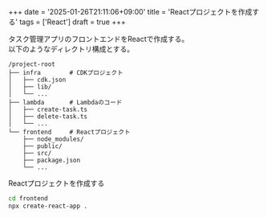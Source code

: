 +++
date = '2025-01-26T21:11:06+09:00'
title = 'Reactプロジェクトを作成する'
tags = ['React']
draft = true
+++

タスク管理アプリのフロントエンドをReactで作成する。  
以下のようなディレクトリ構成とする。

```text
/project-root
├── infra        # CDKプロジェクト
│   ├── cdk.json
│   ├── lib/
│   └── ...
├── lambda       # Lambdaのコード
│   ├── create-task.ts
│   ├── delete-task.ts
│   └── ...
└── frontend     # Reactプロジェクト
    ├── node_modules/
    ├── public/
    ├── src/
    ├── package.json
    └── ...
```

Reactプロジェクトを作成する
```bash
cd frontend
npx create-react-app .
```